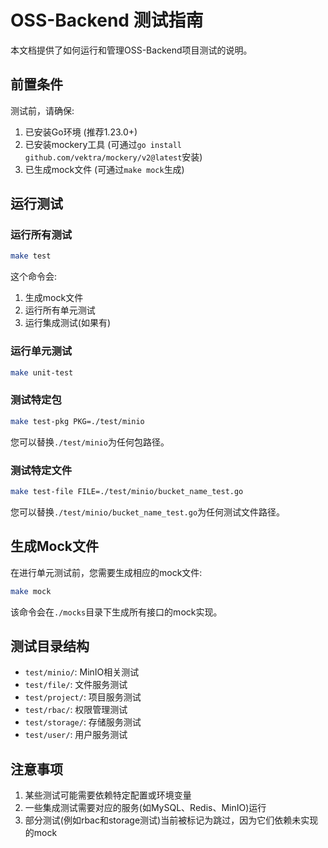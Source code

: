# OSS-Backend 测试指南

本文档提供了如何运行和管理OSS-Backend项目测试的说明。

## 前置条件

测试前，请确保:

1. 已安装Go环境 (推荐1.23.0+)
2. 已安装mockery工具 (可通过`go install github.com/vektra/mockery/v2@latest`安装)
3. 已生成mock文件 (可通过`make mock`生成)

## 运行测试

### 运行所有测试

```bash
make test
```

这个命令会:
1. 生成mock文件
2. 运行所有单元测试
3. 运行集成测试(如果有)

### 运行单元测试

```bash
make unit-test
```

### 测试特定包

```bash
make test-pkg PKG=./test/minio
```

您可以替换`./test/minio`为任何包路径。

### 测试特定文件

```bash
make test-file FILE=./test/minio/bucket_name_test.go
```

您可以替换`./test/minio/bucket_name_test.go`为任何测试文件路径。

## 生成Mock文件

在进行单元测试前，您需要生成相应的mock文件:

```bash
make mock
```

该命令会在`./mocks`目录下生成所有接口的mock实现。

## 测试目录结构

- `test/minio/`: MinIO相关测试
- `test/file/`: 文件服务测试
- `test/project/`: 项目服务测试
- `test/rbac/`: 权限管理测试
- `test/storage/`: 存储服务测试
- `test/user/`: 用户服务测试

## 注意事项

1. 某些测试可能需要依赖特定配置或环境变量
2. 一些集成测试需要对应的服务(如MySQL、Redis、MinIO)运行
3. 部分测试(例如rbac和storage测试)当前被标记为跳过，因为它们依赖未实现的mock 